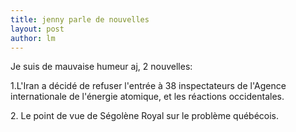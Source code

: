 ```yaml
---
title: jenny parle de nouvelles 
layout: post
author: lm
---
```

<p>Je suis de mauvaise humeur aj, 2 nouvelles:</p>
<p>1.L&#39;Iran a décidé de refuser l&#39;entrée à 38 inspectateurs de l&#39;Agence internationale de l&#39;énergie atomique, et les réactions occidentales.</p>
<p>2. Le point de vue de Ségolène Royal sur le problème québécois. </p>
